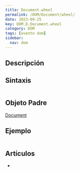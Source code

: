```yaml
---
title: Document.wheel
permalink: /DOM/Document/wheel/
date: 2023-09-25
key: DOM.D.Document.wheel
category: DOM
tags: [evento dom]
sidebar:
  nav: dom
---
```


## Descripción


## Sintaxis


```javascript

```


## Objeto Padre


[Document](https://www.w3api.com/DOM/Document/)


## Ejemplo


```javascript

```


## Artículos

- 
